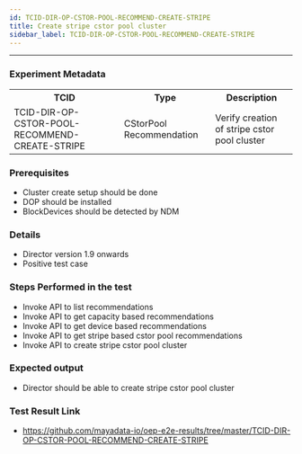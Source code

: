 ```yaml
---
id: TCID-DIR-OP-CSTOR-POOL-RECOMMEND-CREATE-STRIPE
title: Create stripe cstor pool cluster
sidebar_label: TCID-DIR-OP-CSTOR-POOL-RECOMMEND-CREATE-STRIPE
---
```

------

### Experiment Metadata

<table>
  <tr>
    <th> TCID </th>
    <th> Type </th>
    <th> Description </th>
  </tr>
  <tr>
    <td> TCID-DIR-OP-CSTOR-POOL-RECOMMEND-CREATE-STRIPE </td>
    <td> CStorPool Recommendation </td>
    <td> Verify creation of stripe cstor pool cluster </td>
  </tr>
</table>

### Prerequisites
- Cluster create setup should be done
- DOP should be installed
- BlockDevices should be detected by NDM

### Details
- Director version 1.9 onwards
- Positive test case

### Steps Performed in the test

- Invoke API to list recommendations
- Invoke API to get capacity based recommendations
- Invoke API to get device based recommendations
- Invoke API to get stripe based cstor pool recommendations
- Invoke API to create stripe cstor pool cluster

### Expected output

- Director should be able to create stripe cstor pool cluster

### Test Result Link

- https://github.com/mayadata-io/oep-e2e-results/tree/master/TCID-DIR-OP-CSTOR-POOL-RECOMMEND-CREATE-STRIPE